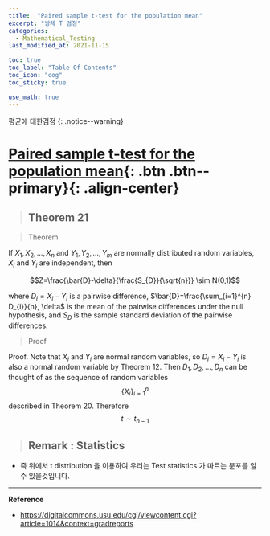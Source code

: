 ```yaml
---
title:  "Paired sample t-test for the population mean"
excerpt: "쌍체 T 검정"
categories:
  - Mathematical_Testing
last_modified_at: 2021-11-15

toc: true
toc_label: "Table Of Contents"
toc_icon: "cog"
toc_sticky: true

use_math: true
---
```


 평균에 대한검정
{: .notice--warning}

# [Paired sample t-test for the population mean](#link){: .btn .btn--primary}{: .align-center}

> ## Theorem 21

> Theorem

If $X_{1}, X_{2}, \ldots, X_{n}$ and $Y_{1}, Y_{2}, \ldots, Y_{m}$ are normally distributed random variables, $X_{i}$ and $Y_{i}$ are independent, then

$$Z=\frac{\bar{D}-\delta}{\frac{S_{D}}{\sqrt{n}}} \sim N(0,1)$$

where $D_{i}=X_{i}-Y_{i}$ is a pairwise difference, $\bar{D}=\frac{\sum_{i=1}^{n} D_{i}}{n}, \delta$ is the mean of the pairwise differences under the null hypothesis, and $S_{D}$ is the sample standard deviation of the pairwise differences.

> Proof

Proof. Note that $X_{i}$ and $Y_{i}$ are normal random variables, so $D_{i}=X_{i}-Y_{i}$ is also a normal random variable by Theorem 12. Then $D_{1}, D_{2}, \ldots, D_{n}$ can be thought of as the sequence of random variables $$\left\{X_{i}\right\}_{i=1}^{n}$$described in Theorem 20. Therefore $$t \sim t_{n-1}$$

> ## Remark : Statistics

- 즉 위에서 t distribution 을 이용하여 우리는 Test statistics 가 따르는 분포를 알 수 있을것입니다.





---

**Reference**

- <https://digitalcommons.usu.edu/cgi/viewcontent.cgi?article=1014&context=gradreports>


